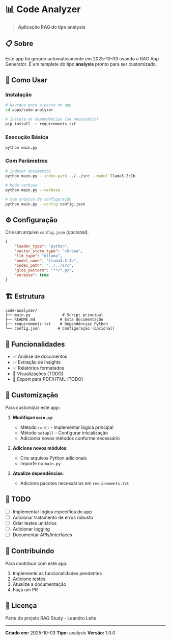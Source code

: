 # 📊 Code Analyzer

> **Aplicação RAG do tipo analysis**

## 📋 Sobre

Este app foi gerado automaticamente em 2025-10-03 usando o RAG App Generator.
É um template do tipo **analysis** pronto para ser customizado.

## 🚀 Como Usar

### Instalação
```bash
# Navegue para a pasta do app
cd apps/code-analyzer

# Instale as dependências (se necessário)
pip install -r requirements.txt
```

### Execução Básica
```bash
python main.py
```

### Com Parâmetros
```bash
# Indexar documentos
python main.py --index-path ../../src --model llama3.2:1b

# Modo verboso
python main.py --verbose

# Com arquivo de configuração
python main.py --config config.json
```

## ⚙️ Configuração

Crie um arquivo `config.json` (opcional):
```json
{
    "loader_type": "python",
    "vector_store_type": "chroma",
    "llm_type": "ollama",
    "model_name": "llama3.2:1b",
    "index_path": "../../src",
    "glob_pattern": "**/*.py",
    "verbose": true
}
```

## 🏗️ Estrutura

```
code-analyzer/
├── main.py              # Script principal
├── README.md           # Esta documentação
├── requirements.txt    # Dependências Python
└── config.json        # Configuração (opcional)
```

## 🎯 Funcionalidades

- ✅ Análise de documentos
- ✅ Extração de insights
- ✅ Relatórios formatados
- 🔄 Visualizações (TODO)
- 🔄 Export para PDF/HTML (TODO)

## 🔧 Customização

Para customizar este app:

1. **Modifique `main.py`**:
   - Método `run()` - Implementar lógica principal
   - Método `setup()` - Configurar inicialização
   - Adicionar novos métodos conforme necessário

2. **Adicione novos módulos**:
   - Crie arquivos Python adicionais
   - Importe no `main.py`

3. **Atualize dependências**:
   - Adicione pacotes necessários em `requirements.txt`

## 📝 TODO

- [ ] Implementar lógica específica do app
- [ ] Adicionar tratamento de erros robusto
- [ ] Criar testes unitários
- [ ] Adicionar logging
- [ ] Documentar APIs/interfaces

## 🤝 Contribuindo

Para contribuir com este app:
1. Implemente as funcionalidades pendentes
2. Adicione testes
3. Atualize a documentação
4. Faça um PR

## 📄 Licença

Parte do projeto RAG Study - Leandro Leite

---

**Criado em:** 2025-10-03
**Tipo:** analysis
**Versão:** 1.0.0
